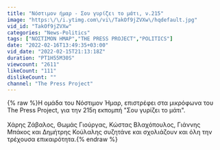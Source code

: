 ```yaml
---
title: "Νόστιμον ήμαρ - Σου γυρίζει το μάτι, ν.215"
image: "https:\/\/i.ytimg.com\/vi\/TakOf9jZVXw\/hqdefault.jpg"
vid_id: "TakOf9jZVXw"
categories: "News-Politics"
tags: ["ΝΟΣΤΙΜΟΝ ΗΜΑΡ","THE PRESS PROJECT","POLITICS"]
date: "2022-02-16T13:49:35+03:00"
vid_date: "2022-02-15T21:13:18Z"
duration: "PT1H55M30S"
viewcount: "2611"
likeCount: "111"
dislikeCount: ""
channel: "The Press Project"
---
```

{% raw %}Η ομάδα του Νόστιμον Ήμαρ, επιστρέφει στα μικρόφωνα του The Press Project, για την 215η εκπομπή &quot;Σου γυρίζει το μάτι&quot;.<br /><br />Χάρης Ζάβαλος, Θωμάς Γιούργας, Κώστας Βλαχόπουλος, Γιάννης Μπάκος και Δημήτρης Κούλαλης συζητάνε και σχολιάζουν και όλη την τρέχουσα επικαιρότητα.{% endraw %}
